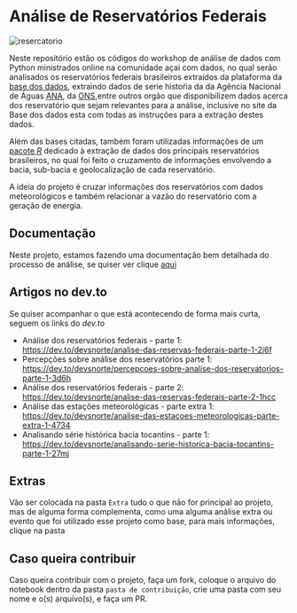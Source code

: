 # Análise de Reservatórios Federais

![resercatorio](https://amazoniareal.com.br/wp-content/uploads/2020/08/Barragem-de-Tucuru%C3%AD-Foto-Eneida-Castro_International-Rivers.jpg)

Neste repositório estão os códigos do workshop de análise de dados com Python ministrados online na comunidade açai com dados, no qual serão analisados os reservatórios federais brasileiros extraídos da plataforma da [base dos dados](https://basedosdados.org/), extraindo dados de serie histoŕia da da Agência Nacional de Águas [ANA](https://basedosdados.org/dataset/fc7e9d13-714d-42c1-8986-bd2a3108e208?table=31415e13-ba3d-4fe0-ba27-0242ee076f7f), da [ONS](https://basedosdados.org/dataset/fcb40f26-0d15-463f-b5fe-e69d5f0affe1?table=4349b3ff-0572-4719-b729-47cd69996338),entre outros orgão que disponibilizem dados acerca dos reservatório que sejam relevantes para a análise, inclusive no site da Base dos dados esta com todas as instruções para a extração destes dados.

Além das bases citadas, também foram utilizadas informações de um [pacote _R_](https://github.com/brunomioto/reservatoriosBR) dedicado à extração de dados dos principais reservatórios brasileiros, no qual foi feito o cruzamento de informações envolvendo a bacia, sub-bacia e geolocalização de cada reservatório.

A ideia do projeto é cruzar informações dos reservatórios com dados meteorológicos e também relacionar a vazão do reservatório com a geração de energia.



## Documentação

Neste projeto, estamos fazendo uma documentação bem detalhada do processo de análise, se quiser ver clique [aqui](https://flint-texture-e2f.notion.site/An-lise-de-recursos-h-dricos-6d430a9618054bc1b8cd6f213cad6e3c)


## Artigos no dev.to

Se quiser acompanhar o que está acontecendo de forma mais curta, seguem os links do _dev.to_

- Análise dos reservatórios federais - parte 1: https://dev.to/devsnorte/analise-das-reservas-federais-parte-1-2j6f
- Percepções sobre análise dos reservatórios parte 1: https://dev.to/devsnorte/percepcoes-sobre-analise-dos-reservatorios-parte-1-3d6h
- Análise dos reservatórios federais - parte 2: https://dev.to/devsnorte/analise-das-reservas-federais-parte-2-1hcc
- Análise das estações meteorológicas - parte extra 1: https://dev.to/devsnorte/analise-das-estacoes-meteorologicas-parte-extra-1-4734
- Analisando série histórica bacia tocantins - parte 1: https://dev.to/devsnorte/analisando-serie-historica-bacia-tocantins-parte-1-27mj

## Extras

Vão ser colocada na pasta `Extra` tudo o que não for principal ao projeto, mas de alguma forma complementa, como uma alguma análise extra ou evento que foi utilizado esse projeto como base, para mais informações, clique na pasta


## Caso queira contribuir

Caso queira contribuir com o projeto, faça um fork, coloque o arquivo do notebook dentro da pasta `pasta de contribuição`, crie uma pasta com seu nome e o(s) arquivo(s), e faça um PR.
